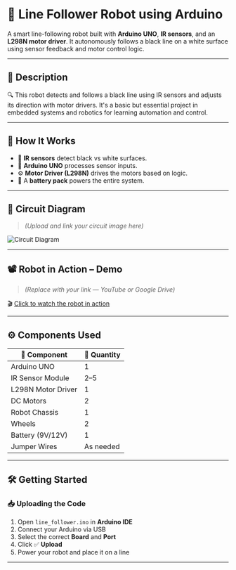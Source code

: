 # 🤖 Line Follower Robot using Arduino

A smart line-following robot built with **Arduino UNO**, **IR sensors**, and an **L298N motor driver**. It autonomously follows a black line on a white surface using sensor feedback and motor control logic.

---

## 📌 Description

🔍 This robot detects and follows a black line using IR sensors and adjusts its direction with motor drivers. It's a basic but essential project in embedded systems and robotics for learning automation and control.

---

## 🧠 How It Works

- 👀 **IR sensors** detect black vs white surfaces.
- 🧠 **Arduino UNO** processes sensor inputs.
- ⚙️ **Motor Driver (L298N)** drives the motors based on logic.
- 🔋 A **battery pack** powers the entire system.

---

## 🔧 Circuit Diagram

> *(Upload and link your circuit image here)*

![Circuit Diagram](images/circuit-diagram.png)

---

## 📽️ Robot in Action – Demo

> *(Replace with your link — YouTube or Google Drive)*

🎬 [Click to watch the robot in action](images/demo.gif)

---

## ⚙️ Components Used

| 🔩 Component         | 🔢 Quantity |
|---------------------|-------------|
| Arduino UNO         | 1           |
| IR Sensor Module    | 2–5         |
| L298N Motor Driver  | 1           |
| DC Motors           | 2           |
| Robot Chassis       | 1           |
| Wheels              | 2           |
| Battery (9V/12V)    | 1           |
| Jumper Wires        | As needed   |

---

## 🛠️ Getting Started

### 📥 Uploading the Code

1. Open `line_follower.ino` in **Arduino IDE**
2. Connect your Arduino via USB
3. Select the correct **Board** and **Port**
4. Click ✅ **Upload**
5. Power your robot and place it on a line

---

